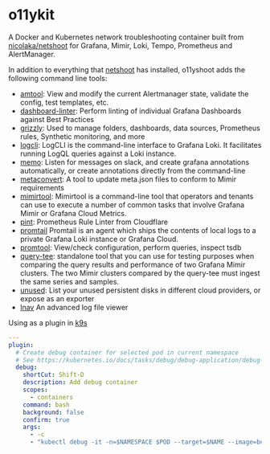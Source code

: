 # o11ykit

A Docker and Kubernetes network troubleshooting container built from [nicolaka/netshoot](https://github.com/nicolaka/netshoot/tree/master) for Grafana, Mimir, Loki, Tempo, Prometheus and AlertManager.

In addition to everything that [netshoot](https://github.com/nicolaka/netshoot/tree/master) has installed, o11yshoot adds the following command line tools:

-   [amtool](https://github.com/prometheus/alertmanager): View and modify the current Alertmanager state, validate the config, test templates, etc.
-   [dashboard-linter](https://github.com/grafana/dashboard-linter): Perform linting of individual Grafana Dashboards against Best Practices
-   [grizzly](https://github.com/grafana/grizzly): Used to manage folders, dashboards, data sources, Prometheus rules, Synthetic monitoring, and more
-   [logcli](https://grafana.com/docs/loki/latest/tools/logcli):  LogCLI is the command-line interface to Grafana Loki. It facilitates running LogQL queries against a Loki instance.
-   [memo](https://github.com/grafana/memo): Listen for messages on slack, and create grafana annotations automatically, or create annotations directly from the command-line
-   [metaconvert](https://github.com/grafana/mimir): A tool to update meta.json files to conform to Mimir requirements
-   [mimirtool](https://grafana.com/docs/mimir/latest/operators-guide/tools/mimirtool): Mimirtool is a command-line tool that operators and tenants can use to execute a number of common tasks that involve Grafana Mimir or Grafana Cloud Metrics.
-   [pint](https://cloudflare.github.io/pint): Prometheus Rule Linter from Cloudflare
-   [promtail](https://grafana.com/docs/loki/latest/clients/promtail) Promtail is an agent which ships the contents of local logs to a private Grafana Loki instance or Grafana Cloud.
-   [promtool](https://prometheus.io/docs/prometheus/latest/configuration/unit_testing_rules/): View/check configuration, perform queries, inspect tsdb
-   [query-tee](https://grafana.com/docs/mimir/latest/operators-guide/tools/query-tee): standalone tool that you can use for testing purposes when comparing the query results and performance of two Grafana Mimir clusters. The two Mimir clusters compared by the query-tee must ingest the same series and samples.
-   [unused](https://github.com/grafana/unused): List your unused persistent disks in different cloud providers, or expose as an exporter
-   [lnav](https://lnav.org) An advanced log file viewer

Using as a plugin in [k9s](https://k9scli.io)

```yaml
---
plugin:
  # Create debug container for selected pod in current namespace
  # See https://kubernetes.io/docs/tasks/debug/debug-application/debug-running-pod/#ephemeral-container
  debug:
    shortCut: Shift-D
    description: Add debug container
    scopes:
      - containers
    command: bash
    background: false
    confirm: true
    args:
      - -c
      - "kubectl debug -it -n=$NAMESPACE $POD --target=$NAME --image=bentonam/o11yshoot --share-processes -- bash"
```
